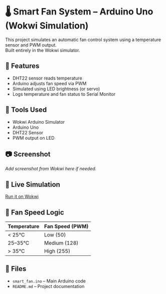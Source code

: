 # 🌡️ Smart Fan System – Arduino Uno (Wokwi Simulation)

This project simulates an automatic fan control system using a temperature sensor and PWM output.  
Built entirely in the Wokwi simulator.

## 🔧 Features
- DHT22 sensor reads temperature
- Arduino adjusts fan speed via PWM
- Simulated using LED brightness (or servo)
- Logs temperature and fan status to Serial Monitor

## 🧰 Tools Used
- Wokwi Arduino Simulator
- Arduino Uno
- DHT22 Sensor
- PWM output on LED

## 📷 Screenshot
_Add screenshot from Wokwi here if needed._

## 🔗 Live Simulation
[Run it on Wokwi](https://wokwi.com/projects/380376011074147329)

## 🔄 Fan Speed Logic
| Temperature | Fan Speed (PWM) |
|-------------|------------------|
| < 25°C      | Low (50)         |
| 25–35°C     | Medium (128)     |
| > 35°C      | High (255)       |

## 📝 Files
- `smart_fan.ino` – Main Arduino code
- `README.md` – Project documentation

